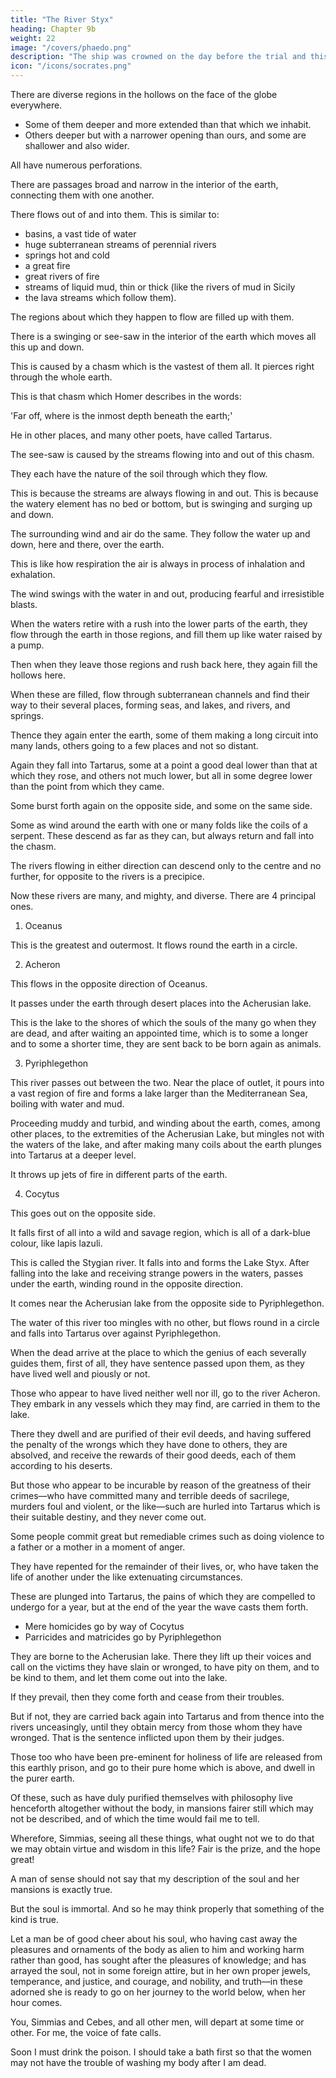 ```yaml
---
title: "The River Styx"
heading: Chapter 9b
weight: 22
image: "/covers/phaedo.png"
description: "The ship was crowned on the day before the trial and this kept Socrates in prison and delayed his execution"
icon: "/icons/socrates.png"
---
```



There are diverse regions in the hollows on the face of the globe everywhere. 
- Some of them deeper and more extended than that which we inhabit. 
- Others deeper but with a narrower opening than ours, and some are shallower and also wider. 

All have numerous perforations. 

There are passages broad and narrow in the interior of the earth, connecting them with one another. 

There flows out of and into them. This is similar to:
- basins, a vast tide of water
- huge subterranean streams of perennial rivers
- springs hot and cold
- a great fire
- great rivers of fire
- streams of liquid mud, thin or thick (like the rivers of mud in Sicily
- the lava streams which follow them).

The regions about which they happen to flow are filled up with them. 

There is a swinging or see-saw in the interior of the earth which moves all this up and down. 

This is caused by a chasm which is the vastest of them all. It pierces right through the whole earth. 

This is that chasm which Homer describes in the words:

'Far off, where is the inmost depth beneath the earth;'

He in other places, and many other poets, have called Tartarus. 

The see-saw is caused by the streams flowing into and out of this chasm.

They each have the nature of the soil through which they flow.

This is because the streams are always flowing in and out. This is because the watery element has no bed or bottom, but is swinging and surging up and down.

The surrounding wind and air do the same. They follow the water up and down, here and there, over the earth.

This is like how respiration the air is always in process of inhalation and exhalation.

The wind swings with the water in and out, producing fearful and irresistible blasts.

When the waters retire with a rush into the lower parts of the earth, they flow through the earth in those regions, and fill them up like water raised by a pump. 

Then when they leave those regions and rush back here, they again fill the hollows here. 

When these are filled, flow through subterranean channels and find their way to their several places, forming seas, and lakes, and rivers, and springs. 

Thence they again enter the earth, some of them making a long circuit into many lands, others going to a few places and not so distant.

Again they fall into Tartarus, some at a point a good deal lower than that at which they rose, and others not much lower, but all in some degree lower than the point from which they came. 

Some burst forth again on the opposite side, and some on the same side.

Some as wind around the earth with one or many folds like the coils of a serpent. These descend as far as they can, but always return and fall into the chasm.

The rivers flowing in either direction can descend only to the centre and no further, for opposite to the rivers is a precipice.

Now these rivers are many, and mighty, and diverse. There are 4 principal ones. 

1. Oceanus

This is the greatest and outermost. It flows round the earth in a circle. 

2. Acheron

This flows in the opposite direction of Oceanus.

It passes under the earth through desert places into the Acherusian lake.

This is the lake to the shores of which the souls of the many go when they are dead, and after waiting an appointed time, which is to some a longer and to some a shorter time, they are sent back to be born again as animals. 

3. Pyriphlegethon

This river passes out between the two. Near the place of outlet, it pours into a vast region of fire and forms a lake larger than the Mediterranean Sea, boiling with water and mud. 

Proceeding muddy and turbid, and winding about the earth, comes, among other places, to the extremities of the Acherusian Lake, but mingles not with the waters of the lake, and after making many coils about the earth plunges into Tartarus at a deeper level. 

It throws up jets of fire in different parts of the earth. 

4. Cocytus

This goes out on the opposite side. 

It falls first of all into a wild and savage region, which is all of a dark-blue colour, like lapis lazuli.

This is called the Stygian river. It falls into and forms the Lake Styx. After falling into the lake and receiving strange powers in the waters, passes under the earth, winding round in the opposite direction. 

It comes near the Acherusian lake from the opposite side to Pyriphlegethon. 

The water of this river too mingles with no other, but flows round in a circle and falls into Tartarus over against Pyriphlegethon.

When the dead arrive at the place to which the genius of each severally guides them, first of all, they have sentence passed upon them, as they have lived well and piously or not. 

Those who appear to have lived neither well nor ill, go to the river Acheron. They embark in any vessels which they may find, are carried in them to the lake. 

There they dwell and are purified of their evil deeds, and having suffered the penalty of the wrongs which they have done to others, they are absolved, and receive the rewards of their good deeds, each of them according to his deserts.

But those who appear to be incurable by reason of the greatness of their crimes—who have committed many and terrible deeds of sacrilege, murders foul and violent, or the like—such are hurled into Tartarus which is their suitable destiny, and they never come out. 

Some people commit great but remediable crimes such as doing violence to a father or a mother in a moment of anger.

They have repented for the remainder of their lives, or, who have taken the life of another under the like extenuating circumstances.

These are plunged into Tartarus, the pains of which they are compelled to undergo for a year, but at the end of the year the wave casts them forth.

- Mere homicides go by way of Cocytus
- Parricides and matricides go by Pyriphlegethon

They are borne to the Acherusian lake. There they lift up their voices and call on the victims they have slain or wronged, to have pity on them, and to be kind to them, and let them come out into the lake.

If they prevail, then they come forth and cease from their troubles.

But if not, they are carried back again into Tartarus and from thence into the rivers unceasingly, until they obtain mercy from those whom they have wronged. That is the sentence inflicted upon them by their judges. 

Those too who have been pre-eminent for holiness of life are released from this earthly prison, and go to their pure home which is above, and dwell in the purer earth.

Of these, such as have duly purified themselves with philosophy live henceforth altogether without the body, in mansions fairer still which may not be described, and of which the time would fail me to tell.

Wherefore, Simmias, seeing all these things, what ought not we to do that we may obtain virtue and wisdom in this life? Fair is the prize, and the hope great!

A man of sense should not say that my description of the soul and her mansions is exactly true.

But the soul is immortal. And so he may think properly that something of the kind is true.

<!-- The venture is a glorious one, and he ought to comfort himself with words like these, which is the reason why I lengthen out the tale.  -->

Let a man be of good cheer about his soul, who having cast away the pleasures and ornaments of the body as alien to him and working harm rather than good, has sought after the pleasures of knowledge; and has arrayed the soul, not in some foreign attire, but in her own proper jewels, temperance, and justice, and courage, and nobility, and truth—in these adorned she is ready to go on her journey to the world below, when her hour comes. 

You, Simmias and Cebes, and all other men, will depart at some time or other. For me, the voice of fate calls. 

Soon I must drink the poison. I should take a bath first so that the women may not have the trouble of washing my body after I am dead.
